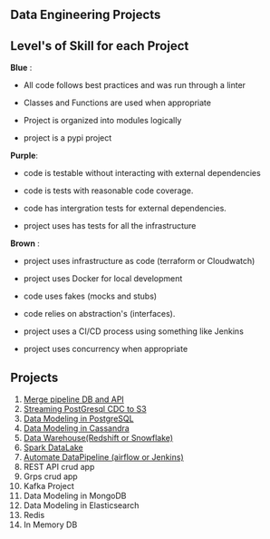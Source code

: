 ## Data Engineering Projects

## Level's of Skill for each Project

**Blue** :

* All code follows best practices and was run through a linter   

* Classes and Functions are used when appropriate  

* Project is organized into modules logically  

* project is a pypi project  

**Purple**:  


* code is testable without interacting with external dependencies

* code is tests with reasonable code coverage.

* code has intergration tests for external dependencies. 

* project uses has tests for all the infrastructure  

 
**Brown** :

* project uses infrastructure as code (terraform or Cloudwatch)  

* project uses Docker for local development 

* code uses fakes (mocks and stubs)

* code relies on abstraction's (interfaces).

* project uses a CI/CD process using something like Jenkins  

* project uses concurrency when appropriate  
  
  
## Projects     
  
1. [Merge pipeline DB and API](https://github.com/bclipp/data_engineering_projects/tree/master/project01)
2. [Streaming PostGresql CDC to S3](https://github.com/bclipp/data_engineering_projects/tree/master/project02)   
3. [Data Modeling in PostgreSQL](https://github.com/bclipp/data_engineering_projects/tree/master/project03)  
4. [Data Modeling in Cassandra](https://github.com/bclipp/data_engineering_projects/tree/master/project04)  
5. [Data Warehouse(Redshift or Snowflake)](https://github.com/bclipp/data_engineering_projects/tree/master/project05)   
6. [Spark DataLake](https://github.com/bclipp/data_engineering_projects/tree/master/project06)
7. [Automate DataPipeline (airflow or Jenkins)](https://github.com/bclipp/data_engineering_projects/tree/master/project07)
8. REST API crud app
9. Grps crud  app
10. Kafka Project
11. Data Modeling in MongoDB
12. Data Modeling in Elasticsearch
13. Redis
14. In Memory DB
